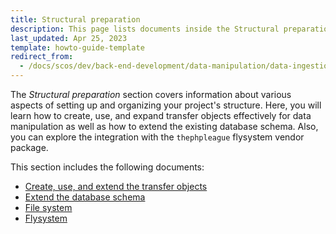 ```yaml
---
title: Structural preparation
description: This page lists documents inside the Structural preparations section
last_updated: Apr 25, 2023
template: howto-guide-template
redirect_from:
  - /docs/scos/dev/back-end-development/data-manipulation/data-ingestion/structural-preparations/structural-preparations.html
---
```


The *Structural preparation* section covers information about various aspects of setting up and organizing your project's structure. Here, you will learn how to create, use, and expand transfer objects effectively for data manipulation as well as how to extend the existing database schema. Also, you can explore the integration with the `thephpleague` flysystem vendor package.

This section includes the following documents:
* [Create, use, and extend the transfer objects](/docs/scos/dev/back-end-development/data-manipulation/data-ingestion/structural-preparations/create-use-and-extend-the-transfer-objects.html)
* [Extend the database schema](/docs/scos/dev/back-end-development/data-manipulation/data-ingestion/structural-preparations/extend-the-database-schema.html)
* [File system](/docs/scos/dev/back-end-development/data-manipulation/data-ingestion/structural-preparations/file-system.html)
* [Flysystem](/docs/scos/dev/back-end-development/data-manipulation/data-ingestion/structural-preparations/flysystem.html)
